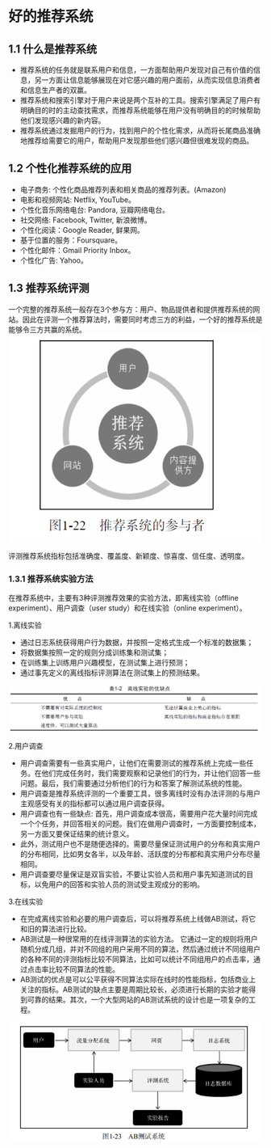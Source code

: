 # 好的推荐系统
## 1.1 什么是推荐系统
* 推荐系统的任务就是联系用户和信息，一方面帮助用户发现对自己有价值的信息，另一方面让信息能够展现在对它感兴趣的用户面前，从而实现信息消费者和信息生产者的双赢。
* 推荐系统和搜索引擎对于用户来说是两个互补的工具。搜索引擎满足了用户有明确目的时的主动查找需求，而推荐系统能够在用户没有明确目的的时候帮助他们发现感兴趣的新内容。
* 推荐系统通过发掘用户的行为，找到用户的个性化需求，从而将长尾商品准确地推荐给需要它的用户，帮助用户发现那些他们感兴趣但很难发现的商品。
## 1.2 个性化推荐系统的应用
* 电子商务: 个性化商品推荐列表和相关商品的推荐列表。(Amazon)
* 电影和视频网站: Netflix, YouTube。
* 个性化音乐网络电台: Pandora, 豆瓣网络电台。
* 社交网络: Facebook, Twitter, 新浪微博。
* 个性化阅读：Google Reader, 鲜果网。
* 基于位置的服务：Foursquare。
* 个性化邮件：Gmail Priority Inbox。
* 个性化广告: Yahoo。
## 1.3 推荐系统评测
一个完整的推荐系统一般存在3个参与方：用户、物品提供者和提供推荐系统的网站。因此在评测一个推荐算法时，需要同时考虑三方的利益，一个好的推荐系统是能够令三方共赢的系统。
![Fig1-22](../图片/Fig1-22.png)

评测推荐系统指标包括准确度、覆盖度、新颖度、惊喜度、信任度、透明度。

### 1.3.1 推荐系统实验方法
在推荐系统中，主要有3种评测推荐效果的实验方法，即离线实验（offline experiment）、用户调查（user study）和在线实验（online experiment）。

1.离线实验
  - 通过日志系统获得用户行为数据，并按照一定格式生成一个标准的数据集；
  - 将数据集按照一定的规则分成训练集和测试集；
  - 在训练集上训练用户兴趣模型，在测试集上进行预测；
  - 通过事先定义的离线指标评测算法在测试集上的预测结果。

![Table1-2](../图片/Table1-2.png)

2.用户调查
  - 用户调查需要有一些真实用户，让他们在需要测试的推荐系统上完成一些任务。在他们完成任务时，我们需要观察和记录他们的行为，并让他们回答一些问题。最后，我们需要通过分析他们的行为和答案了解测试系统的性能。
  - 用户调查是推荐系统评测的一个重要工具，很多离线时没有办法评测的与用户主观感受有关的指标都可以通过用户调查获得。
  - 用户调查也有一些缺点: 首先，用户调查成本很高，需要用户花大量时间完成一个个任务，并回答相关的问题。我们在做用户调查时，一方面要控制成本，另一方面又要保证结果的统计意义。
  - 此外，测试用户也不是随便选择的。需要尽量保证测试用户的分布和真实用户的分布相同，比如男女各半，以及年龄、活跃度的分布都和真实用户分布尽量相同。
  - 用户调查要尽量保证是双盲实验，不要让实验人员和用户事先知道测试的目标，以免用户的回答和实验人员的测试受主观成分的影响。

3.在线实验
  - 在完成离线实验和必要的用户调查后，可以将推荐系统上线做AB测试，将它和旧的算法进行比较。
  - AB测试是一种很常用的在线评测算法的实验方法。 它通过一定的规则将用户随机分成几组，并对不同组的用户采用不同的算法，然后通过统计不同组用户的各种不同的评测指标比较不同算法，比如可以统计不同组用户的点击率，通过点击率比较不同算法的性能。
  - AB测试的优点是可以公平获得不同算法实际在线时的性能指标，包括商业上关注的指标。AB测试的缺点主要是周期比较长，必须进行长期的实验才能得到可靠的结果。其次，一个大型网站的AB测试系统的设计也是一项复杂的工程。

![Fig1-23](../图片/Fig1-23.png)
